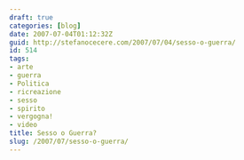 ```yaml
---
draft: true
categories: [blog]
date: 2007-07-04T01:12:32Z
guid: http://stefanocecere.com/2007/07/04/sesso-o-guerra/
id: 514
tags:
- arte
- guerra
- Politica
- ricreazione
- sesso
- spirito
- vergogna!
- video
title: Sesso o Guerra?
slug: /2007/07/sesso-o-guerra/
---
```


